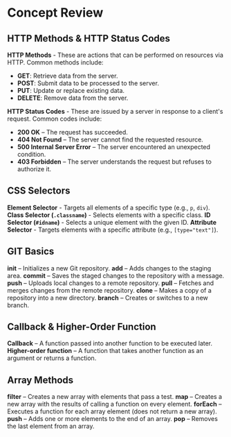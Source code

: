 # Concept Review

## HTTP Methods & HTTP Status Codes

**HTTP Methods** - These are actions that can be performed on resources via HTTP. Common methods include:
- **GET**: Retrieve data from the server.
- **POST**: Submit data to be processed to the server.
- **PUT**: Update or replace existing data.
- **DELETE**: Remove data from the server.

**HTTP Status Codes** - These are issued by a server in response to a client's request. Common codes include:
- **200 OK** – The request has succeeded.
- **404 Not Found** – The server cannot find the requested resource.
- **500 Internal Server Error** – The server encountered an unexpected condition.
- **403 Forbidden** – The server understands the request but refuses to authorize it.

## CSS Selectors

**Element Selector** - Targets all elements of a specific type (e.g., `p`, `div`).
**Class Selector (`.classname`)** - Selects elements with a specific class.
**ID Selector (`#idname`)** - Selects a unique element with the given ID.
**Attribute Selector** - Targets elements with a specific attribute (e.g., `[type="text"]`).

## GIT Basics

**init** – Initializes a new Git repository.
**add** – Adds changes to the staging area.
**commit** – Saves the staged changes to the repository with a message.
**push** – Uploads local changes to a remote repository.
**pull** – Fetches and merges changes from the remote repository.
**clone** – Makes a copy of a repository into a new directory.
**branch** – Creates or switches to a new branch.

## Callback & Higher-Order Function

**Callback** – A function passed into another function to be executed later.
**Higher-order function** – A function that takes another function as an argument or returns a function.

## Array Methods

**filter** – Creates a new array with elements that pass a test.
**map** – Creates a new array with the results of calling a function on every element.
**forEach** – Executes a function for each array element (does not return a new array).
**push** – Adds one or more elements to the end of an array.
**pop** – Removes the last element from an array.

